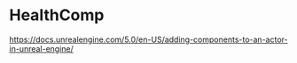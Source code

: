 # HealthComp

https://docs.unrealengine.com/5.0/en-US/adding-components-to-an-actor-in-unreal-engine/
